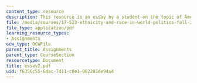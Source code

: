 ```yaml
---
content_type: resource
description: This resource is an essay by a student on the topic of American poverty.
file: /media/courses/17-523-ethnicity-and-race-in-world-politics-fall-2005/f6356c556dac7d11c0e1082281de94a4_essay2.pdf
file_type: application/pdf
learning_resource_types:
- Assignments
ocw_type: OCWFile
parent_title: Assignments
parent_type: CourseSection
resourcetype: Document
title: essay2.pdf
uid: f6356c55-6dac-7d11-c0e1-082281de94a4
---
```

